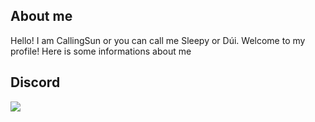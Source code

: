 ## About me
Hello! I am CallingSun or you can call me Sleepy or Dúi. Welcome to my profile!
Here is some informations about me

## Discord
<a href="https://discord.com/users/619430755071819776" align="left">
<img src="https://dsc-readme.tsuni.dev/api/user/619430755071819776?theme=dark&width=512" />
</a>
